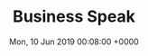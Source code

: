 ---
title: 'Business Speak'
date: Mon, 10 Jun 2019 00:08:00 +0000
draft: false
tags: 
  - office
  - meeting
  - bad boss
image: /img/ghostcat-comic-5-business-speak.jpg
---